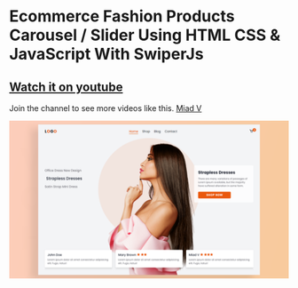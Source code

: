 # Ecommerce Fashion Products Carousel / Slider Using HTML CSS & JavaScript With SwiperJs

## [Watch it on youtube](https://youtu.be/gD1dLiCUcO4)

Join the channel to see more videos like this. [Miad V](https://www.youtube.com/c/MiadVosoughi)

![](/preview.png)
